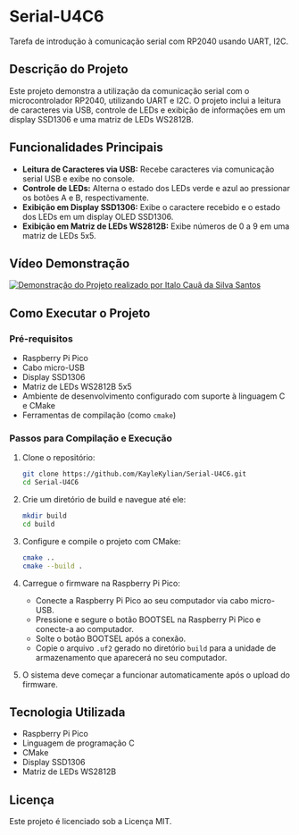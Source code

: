 # Serial-U4C6

Tarefa de introdução à comunicação serial com RP2040 usando UART, I2C.

## Descrição do Projeto
Este projeto demonstra a utilização da comunicação serial com o microcontrolador RP2040, utilizando UART e I2C. O projeto inclui a leitura de caracteres via USB, controle de LEDs e exibição de informações em um display SSD1306 e uma matriz de LEDs WS2812B.

## Funcionalidades Principais
- **Leitura de Caracteres via USB:** Recebe caracteres via comunicação serial USB e exibe no console.
- **Controle de LEDs:** Alterna o estado dos LEDs verde e azul ao pressionar os botões A e B, respectivamente.
- **Exibição em Display SSD1306:** Exibe o caractere recebido e o estado dos LEDs em um display OLED SSD1306.
- **Exibição em Matriz de LEDs WS2812B:** Exibe números de 0 a 9 em uma matriz de LEDs 5x5.

## Vídeo Demonstração
[![Demonstração do Projeto realizado por Italo Cauã da Silva Santos](https://img.youtube.com/vi/kMkJ2YTKotI/0.jpg)](https://www.youtube.com/watch?v=kMkJ2YTKotI)

## Como Executar o Projeto

### Pré-requisitos
- Raspberry Pi Pico
- Cabo micro-USB
- Display SSD1306
- Matriz de LEDs WS2812B 5x5
- Ambiente de desenvolvimento configurado com suporte à linguagem C e CMake
- Ferramentas de compilação (como `cmake`)

### Passos para Compilação e Execução
1. Clone o repositório:
    ```sh
    git clone https://github.com/KayleKylian/Serial-U4C6.git
    cd Serial-U4C6
    ```

2. Crie um diretório de build e navegue até ele:
    ```sh
    mkdir build
    cd build
    ```

3. Configure e compile o projeto com CMake:
    ```sh
    cmake ..
    cmake --build .
    ```

4. Carregue o firmware na Raspberry Pi Pico:
    - Conecte a Raspberry Pi Pico ao seu computador via cabo micro-USB.
    - Pressione e segure o botão BOOTSEL na Raspberry Pi Pico e conecte-a ao computador.
    - Solte o botão BOOTSEL após a conexão.
    - Copie o arquivo `.uf2` gerado no diretório `build` para a unidade de armazenamento que aparecerá no seu computador.

5. O sistema deve começar a funcionar automaticamente após o upload do firmware.

## Tecnologia Utilizada
* Raspberry Pi Pico
* Linguagem de programação C
* CMake
* Display SSD1306
* Matriz de LEDs WS2812B

## Licença
Este projeto é licenciado sob a Licença MIT.
